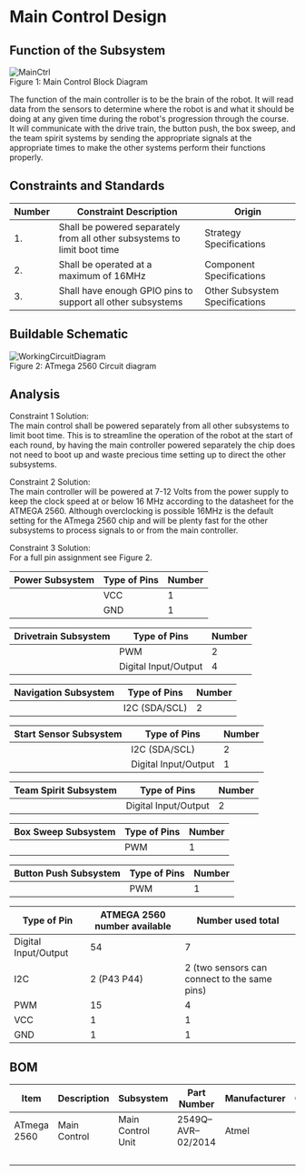 # Main Control Design

## Function of the Subsystem
![MainCtrl](https://github.com/cebttu/CapstoneTeam1/assets/100803345/b6630717-3855-4901-84fc-6557652b8195) <br>
Figure 1: Main Control Block Diagram

The function of the main controller is to be the brain of the robot. It will read data from the sensors to determine where the robot is and what it should be doing at any given time during the robot's progression through the course. It will communicate with the drive train, the button push, the box sweep, and the team spirit systems by sending the appropriate signals at the appropriate times to make the other systems perform their functions properly.

## Constraints and Standards

| Number | Constraint Description | Origin |
|--------|------------------------|--------|
| 1. | Shall be powered separately from all other subsystems to limit boot time | Strategy Specifications |
| 2. | Shall be operated at a maximum of 16MHz | Component Specifications |
| 3. | Shall have enough GPIO pins to support all other subsystems | Other Subsystem Specifications |

## Buildable Schematic
![WorkingCircuitDiagram](https://github.com/cebttu/CapstoneTeam1/assets/100803345/d04688e1-a315-443f-bce5-013f0973826f)
<br>
Figure 2: ATmega 2560 Circuit diagram


## Analysis

Constraint 1 Solution:
<br>
The main control shall be powered separately from all other subsystems to limit boot time. This is to streamline the operation of the robot at the start of each round, by having the main controller powered separately the chip does not need to boot up and waste precious time setting up to direct the other subsystems. 

Constraint 2 Solution:
<br>
The main controller will be powered at 7-12 Volts from the power supply to keep the clock speed at or below 16 MHz according to the datasheet for the ATMEGA 2560. Although overclocking is possible 16MHz is the default setting for the ATmega 2560 chip and will be plenty fast for the other subsystems to process signals to or from the main controller. 

Constraint 3 Solution:
<br>
For a full pin assignment see Figure 2. 

| Power Subsystem | Type of Pins | Number |
|-----------------|--------------|--------|
|| VCC | 1 |
|| GND | 1 |

| Drivetrain Subsystem | Type of Pins | Number |
|----------------------|--------------|--------|
|| PWM | 2 |
|| Digital Input/Output | 4 |


| Navigation Subsystem | Type of Pins | Number |
|----------------------|--------------|--------|
|| I2C (SDA/SCL) | 2 |

| Start Sensor Subsystem | Type of Pins | Number |
|------------------------|--------------|--------|
|| I2C (SDA/SCL) | 2 |
|| Digital Input/Output | 1 |

| Team Spirit Subsystem | Type of Pins | Number |
|-----------------------|--------------|--------|
|| Digital Input/Output | 2 |

| Box Sweep Subsystem | Type of Pins | Number |
|---------------------|--------------|--------|
|| PWM | 1|

| Button Push Subsystem | Type of Pins | Number |
|-----------------------|--------------|--------|
|| PWM | 1 |

| Type of Pin | ATMEGA 2560 number available | Number used total |
|-------------|------------------------------|-------------------|
| Digital Input/Output | 54 | 7 |
| I2C | 2 (P43 P44) | 2 (two sensors can connect to the same pins) |
| PWM | 15 | 4 |
| VCC | 1 | 1 |
| GND | 1 | 1 |

## BOM

| Item | Description | Subsystem | Part Number | Manufacturer | Quantity | Price | Total Price |
|------|-------------|-----------|-------------|--------------|----------|-------|-------------|
| ATmega 2560 | Main Control | Main Control Unit | 2549Q–AVR–02/2014 | Atmel | 1 | Recycled | Recycled |
| | | | | | | | 0.00 |
